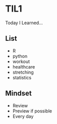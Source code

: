 # TIL1
Today I Learned...

## List 
- R
- python
- workout
- healthcare 
- stretching 
- statistics 

## Mindset 
- Review 
- Preview if possible
- Every day 
